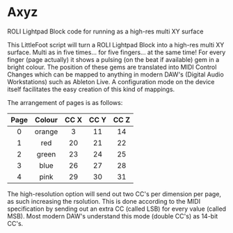 # Axyz
ROLI Lightpad Block code for running as a high-res multi XY surface

This LittleFoot script will turn a ROLI Lightpad Block into a high-res multi XY surface. Multi as in five times... for five fingers... at the same time!
For every finger (page actually) it shows a pulsing (on the beat if available) gem in a bright colour. The position of these  gems are translated into MIDI Control Changes which can be mapped to anything in modern DAW's (Digital Audio Workstations) such as Ableton Live. A configuration mode on the device itself facilitates the easy creation of this kind of mappings.


The arrangement of pages is as follows:

| Page | Colour | CC X | CC Y | CC Z |
|:----:|:------:|:----:|:----:| :---:|
|   0  | orange |   3  |  11  |  14  |
|   1  |  red   |  20  |  21  |  22  |
|   2  |  green |  23  |  24  |  25  |
|   3  |  blue  |  26  |  27  |  28  |
|   4  |  pink  |  29  |  30  |  31  |

The high-resolution option will send out two CC's per dimension per page, as such increasing the rsolution. This is done according to the MIDI specification by sending out an extra CC (called LSB) for every value (called MSB). Most modern DAW's understand this mode (double CC's) as 14-bit CC's.
